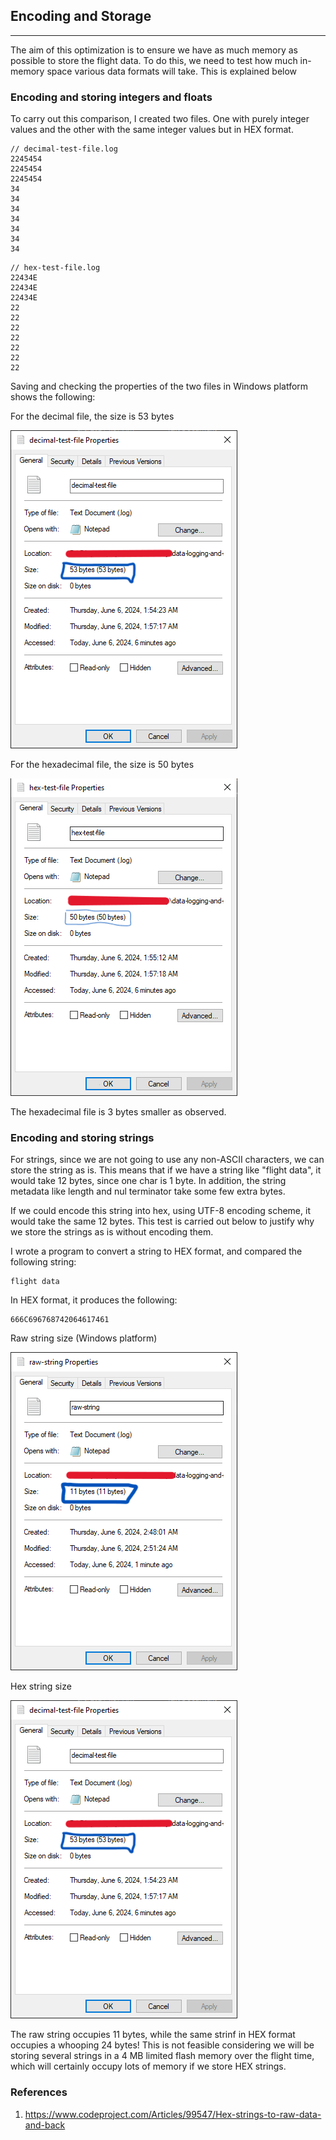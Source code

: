 ## Encoding and Storage 
---

The aim of this optimization is to ensure we have as much memory as possible to store the flight data. To do this, we need to test how much in-memory space various data formats will take. This is explained below

### Encoding and storing integers and floats
To carry out this comparison, I created two files. One with purely integer values and the other with the same integer values but in HEX format.

```
// decimal-test-file.log
2245454
2245454
2245454
34
34
34
34
34
34
34

```

```
// hex-test-file.log
22434E
22434E
22434E
22
22
22
22
22
22
22

```

Saving and checking the properties of the two files in Windows platform shows the following: 

For the decimal file, the size is 53 bytes

![dec-test](./dec-test.png)

For the hexadecimal file, the size is 50 bytes

![hex-test](./hex-test.png)

The hexadecimal file is 3 bytes smaller as observed. 

### Encoding and storing strings
For strings, since we are not going to use any non-ASCII characters, we can store the string as is. This means that if we have a string like "flight data", it would take 12 bytes, since one char is 1 byte. In addition, the string metadata like length and nul terminator take some few extra bytes. 

If we could encode this string into hex, using UTF-8 encoding scheme, it would take the same 12 bytes. 
This test is carried out below to justify why we store the strings as is without encoding them. 

I wrote a program to convert a string to HEX format, and compared the following string:
```
flight data
```

In HEX format, it produces the following:

```
666C696768742064617461
```

Raw string size (Windows platform)

![raw-string](./raw-string.png)

Hex string size 

![hex-string](./dec-test.png)

The raw string occupies 11 bytes, while the same strinf in HEX format occupies a whooping 24 bytes! This is not feasible considering we will be storing several strings in a 4 MB limited flash memory over the flight time, which will certainly occupy lots of memory if we store HEX strings.




### References
1. https://www.codeproject.com/Articles/99547/Hex-strings-to-raw-data-and-back
